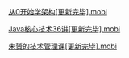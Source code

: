 [从0开始学架构[更新完毕].mobi](https://github.com/jachinlin/jachinlin.github.io/blob/master/books/%E4%BB%8E0%E5%BC%80%E5%A7%8B%E5%AD%A6%E6%9E%B6%E6%9E%84%5B%E6%9B%B4%E6%96%B0%E5%AE%8C%E6%AF%95%5D.mobi)

[Java核心技术36讲[更新完毕].mobi](https://github.com/jachinlin/jachinlin.github.io/blob/master/books/Java%E6%A0%B8%E5%BF%83%E6%8A%80%E6%9C%AF36%E8%AE%B2%5B%E6%9B%B4%E6%96%B0%E5%AE%8C%E6%AF%95%5D.mobi)

[朱赟的技术管理课[更新完毕].mobi](https://github.com/jachinlin/jachinlin.github.io/blob/master/books/%E6%9C%B1%E8%B5%9F%E7%9A%84%E6%8A%80%E6%9C%AF%E7%AE%A1%E7%90%86%E8%AF%BE%5B%E6%9B%B4%E6%96%B0%E5%AE%8C%E6%AF%95%5D.mobi)
